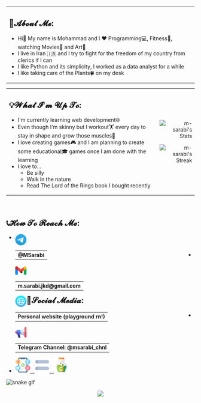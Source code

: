 <table>
<tr><td>

## 🤵𝓐𝓫𝓸𝓾𝓽 𝓜𝓮:

- Hi👋 My name is Mohammad and I ❤️ Programming💻, Fitness🏃, watching Movies🎥 and Art🎨
- I live in Iran 🇮🇷 and I try to fight for the freedom of my country from clerics if I can
- I like Python and its simplicity, I worked as a data analyst for a while
- I like taking care of the Plants🍀 on my desk

</td></tr>
</table>

<div align="center">
<table>
<tr>
<td>

## 💡𝓦𝓱𝓪𝓽 𝓘'𝓶 𝓤𝓹 𝓣𝓸:

- I'm currently learning web development🌐
- Even though I'm skinny but I workout🏋️ every day to stay in shape and grow those muscles💪
- I love creating games🎮 and I am planning to create some educational🎓 games once I am done with the learning
- I love to...
    - Be silly
    - Walk in the nature
    - Read The Lord of the Rings book I bought recently

</td>
<td>
<div align="right">

![m-sarabi's Stats](https://github-readme-stats.vercel.app/api?username=m-sarabi&theme=midnight-purple&hide_border=true&show_icons=true&include_all_commits=true&count_private=true&rank_icon=percentile&line_height=20&title_color=7A7ADB&icon_color=AC07EE&text_color=D3D3D3&ring_color=AC07EE&bg_color=0,000000,130F40)<br>

![m-sarabi's Streak](https://github-readme-streak-stats.herokuapp.com/?user=m-sarabi&theme=midnight-purple&hide_border=true&ring=AC07EE&fire=AC07EE&currStreakNum=D3D3D3&sideNums=D3D3D3&currStreakLabel=7A7ADB&sideLabels=7A7ADB&background=0,130F40,000000)<br>


</div>
</td>
</tr>
</table>
</div>
<br>
<footer>

## 📞𝓗𝓸𝔀 𝓣𝓸 𝓡𝓮𝓪𝓬𝓱 𝓜𝓮:

- [<img src="https://github.com/m-sarabi/m-sarabi/blob/main/Media/telegram.png" width="30" align="left"><table align="left"><tr><td><b>@MSarabi</b></td></tr></table>](https://t.me/MSarabi)

<hr>

- [<img src="https://github.com/m-sarabi/m-sarabi/blob/main/Media/gmail.png" width="30" align="left"><table align="left"><tr><td><b>m.sarabi.jkd@gmail.com</b></td></tr></table>](mailto:m.sarabi.jkd@gmail.com)

<hr>

- [<img src="https://github.com/m-sarabi/m-sarabi/blob/main/Media/web.png" width="30" align="left"><table align="left"><tr><td><b>Personal website (playground rn!)</b></td></tr></table>](https://m-sarabi.ir/)

<hr>

## 📱𝓢𝓸𝓬𝓲𝓪𝓵 𝓜𝓮𝓭𝓲𝓪:

- [<img src="https://github.com/m-sarabi/m-sarabi/blob/main/Media/loudspeaker2.png" width="30" align="left"><table align="left"><tr><td><b>Telegram Channel: @msarabi_chnl</b></td></tr></table>](https://t.me/msarabi_chnl)

<hr>

- [<img src="https://github.com/m-sarabi/m-sarabi/blob/main/Media/social-media2.png" width="40">&nbsp;&nbsp;&nbsp;<img src="https://github.com/m-sarabi/m-sarabi/blob/main/Media/equal2.png" width="40">&nbsp;&nbsp;&nbsp;<img src="https://github.com/m-sarabi/m-sarabi/blob/main/Media/poison.png" width="40">](https://www.youtube.com/watch?v=bCeWncuIfoc)

![snake gif](https://github.com/m-sarabi/m-sarabi/blob/output/github-snake-dark.svg)
<div align="center">

[![](https://visitcount.itsvg.in/api?id=m-sarabi&label=Profile%20Views&color=6&icon=5&pretty=true)](https://visitcount.itsvg.in)

</div>
</footer>
